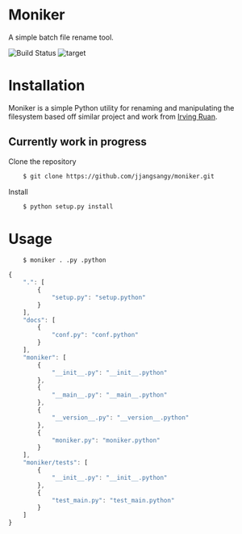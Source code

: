 # Moniker
A simple batch file rename tool.

![![Build Status](https://travis-ci.org/jjangsangy/Moniker.svg?branch=master)](https://travis-ci.org/jjangsangy/Moniker)
![target](https://badge.fury.io/py/py-translate.svg?branch=master)
    
# Installation

Moniker is a simple Python utility for renaming and manipulating the filesystem based
off similar project and work from [Irving Ruan](https://github.com/irvingruan/Moniker.git).

## Currently work in progress

Clone the repository
```bash
    $ git clone https://github.com/jjangsangy/moniker.git
```

Install
```bash
	$ python setup.py install
```

# Usage

```sh
    $ moniker . .py .python
```

```javascript
{
    ".": [
        {
            "setup.py": "setup.python"
        }
    ], 
    "docs": [
        {
            "conf.py": "conf.python"
        }
    ], 
    "moniker": [
        {
            "__init__.py": "__init__.python"
        }, 
        {
            "__main__.py": "__main__.python"
        }, 
        {
            "__version__.py": "__version__.python"
        }, 
        {
            "moniker.py": "moniker.python"
        }
    ], 
    "moniker/tests": [
        {
            "__init__.py": "__init__.python"
        }, 
        {
            "test_main.py": "test_main.python"
        }
    ]
}
```

